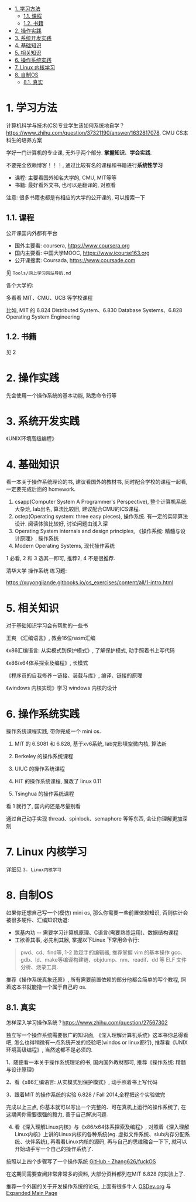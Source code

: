 
<!-- @import "[TOC]" {cmd="toc" depthFrom=1 depthTo=6 orderedList=false} -->

<!-- code_chunk_output -->

- [1. 学习方法](#1-学习方法)
  - [1.1. 课程](#11-课程)
  - [1.2. 书籍](#12-书籍)
- [2. 操作实践](#2-操作实践)
- [3. 系统开发实践](#3-系统开发实践)
- [4. 基础知识](#4-基础知识)
- [5. 相关知识](#5-相关知识)
- [6. 操作系统实践](#6-操作系统实践)
- [7. Linux 内核学习](#7-linux-内核学习)
- [8. 自制OS](#8-自制os)
  - [8.1. 真实](#81-真实)

<!-- /code_chunk_output -->

# 1. 学习方法

计算机科学与技术(CS)专业学生该如何系统地自学？https://www.zhihu.com/question/37321190/answer/1632817078, CMU CS本科生的培养方案

学好一门计算机的专业课, 无外乎两个部分. **掌握知识**、**学会实践**.

不要完全依赖博客！！！, 通过比较有名的课程和书籍进行**系统性学习**

* 课程: 主要看国外知名大学的, CMU, MIT等等
* 书籍: 最好看外文书, 也可以是翻译的, 对照看

注意: 很多书籍也都是有相应的大学的公开课的, 可以搜索一下

## 1.1. 课程

公开课国内外都有平台

* 国外主要看: coursera, https://www.coursera.org
* 国内主要看: 中国大学MOOC, https://www.icourse163.org
* 公开课搜索: Coursada, https://www.coursade.com

见 `Tools/网上学习网站导航.md`

各个大学的:

多看看 MIT、CMU、UCB 等学校课程

比如, MIT 的 6.824 Distributed System、6.830 Database Systems、6.828 Operating System Engineering 

## 1.2. 书籍

见 2

# 2. 操作实践

先会使用一个操作系统的基本功能, 熟悉命令行等

# 3. 系统开发实践

《UNIX环境高级编程》

# 4. 基础知识

看一本关于操作系统理论的书, 建议看国外的教材书, 同时配合学校的课程一起看, 一定要完成后面的 homework.

1. csapp(Computer System A Programmer's Perspective), 整个计算机系统. 大杂烩, lab出名, 算法比较旧, 建议配合CMU的ICS课程.
2. ostep(Operating system: three easy pieces), 操作系统. 有一定的实际算法设计. 阅读体验比较好, 讨论问题由浅入深
3. Operating System internals and design principles, 《操作系统: 精髓与设计原理》, 操作系统
4. Modern Operating Systems, 现代操作系统

1 必看, 2 和 3 选其一即可, 推荐2, 4 不是很推荐.

清华大学 操作系统 练习题:

https://xuyongjiande.gitbooks.io/os_exercises/content/all/1-intro.html

# 5. 相关知识

对于基础知识学习会有帮助的一些书

王爽 《汇编语言》, 教会16位nasm汇编

《x86汇编语言: 从实模式到保护模式》, 了解保护模式, 动手照着书上写代码

《x86/x64体系探索及编程》, 长模式

《程序员的自我修养－链接、装载与库》, 编译、链接的原理

《windows 内核实现》学习 windows 内核的设计

# 6. 操作系统实践

操作系统课程实践, 带你完成一个 mini os.

1. MIT 的 6.S081 和 6.828, 基于xv6系统, lab完形填空微内核, 算法新

2. Berkeley 的操作系统课程

3. UIUC 的操作系统课程

4. HIT 的操作系统课程, 魔改了 linux 0.11

5. Tsinghua 的操作系统课程

看 1 就行了, 国内的还是尽量别看

通过自己动手实现 thread、spinlock、semaphore 等等东西, 会让你理解更加深刻

# 7. Linux 内核学习

详细见 `3. Linux内核学习`

# 8. 自制OS

如果你还想自己写一个(模仿) mini os, 那么你需要一些前置依赖知识, 否则估计会被很多硬件、汇编知识劝退: 

* 筑基内功 -- 需要学习计算机原理、C语言(需要熟练运用)、数据结构课程
* 工欲善其事, 必先利其器, 掌握以下Linux 下常用命令行:  

>pwd、cd、find等, 1-2 款趁手的编辑器, 推荐掌握 vim 的基本操作  gcc、gdb、ld、make等编译构建链、objdump、nm、readif、dd 等 ELF 文件分析、烧录工具. 

推荐《操作系统真象还原》, 所有需要前置依赖的部分他都会简单的写个教程, 照着这本书就能撸一个属于自己的 os.

## 8.1. 真实

怎样深入学习操作系统？https://www.zhihu.com/question/27567302

独立写一个操作系统需要很广的知识面, 《深入理解计算机系统》这本书你总得看吧, 怎么也得稍微有一点系统开发的经验吧(windos or linux都行), 推荐看《UNIX环境高级编程》, 当然这都不是必须的.

1、随便看一本关于操作系统理论的书, 国内国外教材都可, 推荐《操作系统: 精髓与设计原理》

2、看《x86汇编语言: 从实模式到保护模式》, 动手照着书上写代码

3、跟着MIT 的操作系统的实验 6.828 / Fall 2014,全程把这个实验做完

完成以上三点, 你基本就可以写出一个完整的、可在真机上运行的操作系统了, 在这期间你需要很强的毅力, 善于自己解决问题. 

4. 看《深入理解Linux内核》与《x86/x64体系探索及编程》, 对照着《深入理解Linux内核》上讲的Linux内核的各种系统(eg. 虚拟文件系统、slub内存分配系统、伙伴系统), 再看看Linux内核的源码, 再与自己的思维融合一下下, 就可以开始动手写一个自己的操作系统了. 

按照以上四个步骤写了一个操作系统 [GitHub - Zhang626/fuckOS](https://github.com/comiser/fuckOS)

在这期间需要查阅非常非常多的资料, 大部分资料都列在MIT 6.828 的实验上了. 

推荐一个外国的关于开发操作系统的论坛, 上面有很多牛人 [OSDev.org](https://forum.osdev.org/) 与 [Expanded Main Page](https://wiki.osdev.org/Main_Page)


